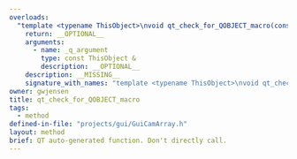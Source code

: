 ```yaml
---
overloads:
  "template <typename ThisObject>\nvoid qt_check_for_QOBJECT_macro(const ThisObject &) const":
    return: __OPTIONAL__
    arguments:
      - name: _q_argument
        type: const ThisObject &
        description: __OPTIONAL__
    description: __MISSING__
    signature_with_names: "template <typename ThisObject>\nvoid qt_check_for_QOBJECT_macro(const ThisObject & _q_argument) const"
owner: gwjensen
title: qt_check_for_QOBJECT_macro
tags:
  - method
defined-in-file: "projects/gui/GuiCamArray.h"
layout: method
brief: QT auto-generated function. Don't directly call.
---
```

